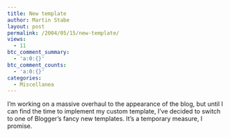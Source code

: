 ```yaml
---
title: New template
author: Martin Stabe
layout: post
permalink: /2004/05/15/new-template/
views:
  - 11
btc_comment_summary:
  - 'a:0:{}'
btc_comment_counts:
  - 'a:0:{}'
categories:
  - Miscellanea
---
```

I&#8217;m working on a massive overhaul to the appearance of the blog, but until I can find the time to implement my custom template, I&#8217;ve decided to switch to one of Blogger&#8217;s fancy new templates. It&#8217;s a temporary measure, I promise.